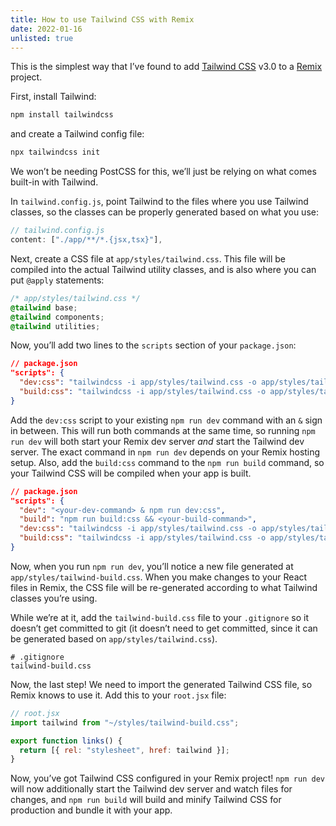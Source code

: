 ```yaml
---
title: How to use Tailwind CSS with Remix
date: 2022-01-16
unlisted: true
---
```


This is the simplest way that I’ve found to add [Tailwind CSS](https://tailwindcss.com) v3.0 to a [Remix](https://remix.run) project.

First, install Tailwind:

```sh
npm install tailwindcss
```

and create a Tailwind config file:

```sh
npx tailwindcss init
```

We won’t be needing PostCSS for this, we’ll just be relying on what comes built-in with Tailwind.

In `tailwind.config.js`, point Tailwind to the files where you use Tailwind classes, so the classes can be properly generated based on what you use:

```js
// tailwind.config.js
content: ["./app/**/*.{jsx,tsx}"],
```

Next, create a CSS file at `app/styles/tailwind.css`. This file will be compiled into the actual Tailwind utility classes, and is also where you can put `@apply` statements:

```css
/* app/styles/tailwind.css */
@tailwind base;
@tailwind components;
@tailwind utilities;
```

Now, you’ll add two lines to the `scripts` section of your `package.json`:

```json
// package.json
"scripts": {
  "dev:css": "tailwindcss -i app/styles/tailwind.css -o app/styles/tailwind-build.css --watch",
  "build:css": "tailwindcss -i app/styles/tailwind.css -o app/styles/tailwind-build.css --minify"
}
```

Add the `dev:css` script to your existing `npm run dev` command with an `&` sign in between. This will run both commands at the same time, so running `npm run dev` will both start your Remix dev server _and_ start the Tailwind dev server. The exact command in `npm run dev` depends on your Remix hosting setup. Also, add the `build:css` command to the `npm run build` command, so your Tailwind CSS will be compiled when your app is built.

```json
// package.json
"scripts": {
  "dev": "<your-dev-command> & npm run dev:css",
  "build": "npm run build:css && <your-build-command>",
  "dev:css": "tailwindcss -i app/styles/tailwind.css -o app/styles/tailwind-build.css --watch",
  "build:css": "tailwindcss -i app/styles/tailwind.css -o app/styles/tailwind-build.css --minify"
}
```

Now, when you run `npm run dev`, you’ll notice a new file generated at `app/styles/tailwind-build.css`. When you make changes to your React files in Remix, the CSS file will be re-generated according to what Tailwind classes you’re using.

While we’re at it, add the `tailwind-build.css` file to your `.gitignore` so it doesn’t get committed to git (it doesn’t need to get committed, since it can be generated based on `app/styles/tailwind.css`).

```
# .gitignore
tailwind-build.css
```

Now, the last step! We need to import the generated Tailwind CSS file, so Remix knows to use it. Add this to your `root.jsx` file:

```javascript
// root.jsx
import tailwind from "~/styles/tailwind-build.css";

export function links() {
  return [{ rel: "stylesheet", href: tailwind }];
}
```

Now, you’ve got Tailwind CSS configured in your Remix project! `npm run dev` will now additionally start the Tailwind dev server and watch files for changes, and `npm run build` will build and minify Tailwind CSS for production and bundle it with your app.
